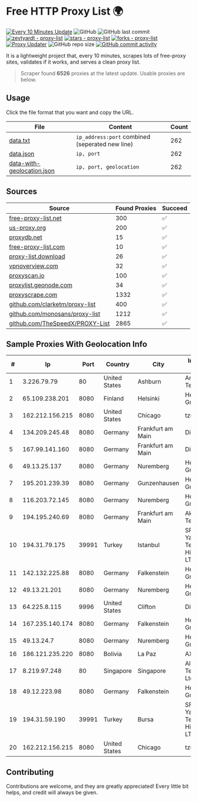 
# Free HTTP Proxy List 🌍

[![Every 10 Minutes Update](https://github.com/mertguvencli/http-proxy-list/actions/workflows/main.yml/badge.svg?branch=main)](https://github.com/mertguvencli/http-proxy-list/actions/workflows/main.yml)
![GitHub](https://img.shields.io/github/license/mertguvencli/http-proxy-list)
![GitHub last commit](https://img.shields.io/github/last-commit/mertguvencli/http-proxy-list)
[![zevtyardt - proxy-list](https://img.shields.io/static/v1?label=zevtyardt&message=proxy-list&color=blue&logo=github)](https://github.com/zevtyardt/proxy-list "Go to GitHub repo")
[![stars - proxy-list](https://img.shields.io/github/stars/zevtyardt/proxy-list?style=social)](https://github.com/zevtyardt/proxy-list)
[![forks - proxy-list](https://img.shields.io/github/forks/zevtyardt/proxy-list?style=social)](https://github.com/zevtyardt/proxy-list)
[![Proxy Updater](https://github.com/zevtyardt/proxy-list/workflows/Proxy%20Updater/badge.svg)](https://github.com/zevtyardt/proxy-list/actions?query=workflow:"Proxy+Updater")
![GitHub repo size](https://img.shields.io/github/repo-size/zevtyardt/proxy-list)
[![GitHub commit activity](https://img.shields.io/github/commit-activity/m/zevtyardt/proxy-list?logo=commits)](https://github.com/zevtyardt/proxy-list/commits/main)

It is a lightweight project that, every 10 minutes, scrapes lots of free-proxy sites, validates if it works, and serves a clean proxy list.

> Scraper found **6526** proxies at the latest update. Usable proxies are below.

## Usage

Click the file format that you want and copy the URL.

|File|Content|Count|
|----|-------|-----|
|[data.txt](https://raw.githubusercontent.com/mertguvencli/http-proxy-list/main/proxy-list/data.txt)|`ip_address:port` combined (seperated new line)|262|
|[data.json](https://raw.githubusercontent.com/mertguvencli/http-proxy-list/main/proxy-list/data.json)|`ip, port`|262|
|[data-with-geolocation.json](https://raw.githubusercontent.com/mertguvencli/http-proxy-list/main/proxy-list/data-with-geolocation.json)|`ip, port, geolocation`|262|

## Sources

|Source|Found Proxies|Succeed|
|------|-------------|-------|
|[free-proxy-list.net](https://free-proxy-list.net)|300|✅|
|[us-proxy.org](https://www.us-proxy.org)|200|✅|
|[proxydb.net](http://proxydb.net)|15|✅|
|[free-proxy-list.com](https://free-proxy-list.com/?page=&port=&type%5B%5D=http&type%5B%5D=https&up_time=0&search=Search)|10|✅|
|[proxy-list.download](https://www.proxy-list.download/HTTP)|26|✅|
|[vpnoverview.com](https://vpnoverview.com/privacy/anonymous-browsing/free-proxy-servers)|32|✅|
|[proxyscan.io](https://www.proxyscan.io)|100|✅|
|[proxylist.geonode.com](https://proxylist.geonode.com/api/proxy-list?limit=300&page=1&sort_by=lastChecked&sort_type=desc&protocols=http,https)|34|✅|
|[proxyscrape.com](https://api.proxyscrape.com/v2/?request=displayproxies&protocol=http&timeout=10000&country=all&ssl=all&anonymity=all)|1332|✅|
|[github.com/clarketm/proxy-list](https://raw.githubusercontent.com/clarketm/proxy-list/master/proxy-list-raw.txt)|400|✅|
|[github.com/monosans/proxy-list](https://raw.githubusercontent.com/monosans/proxy-list/main/proxies/http.txt)|1212|✅|
|[github.com/TheSpeedX/PROXY-List](https://raw.githubusercontent.com/TheSpeedX/PROXY-List/master/http.txt)|2865|✅|


## Sample Proxies With Geolocation Info

|#|Ip|Port|Country|City|Internet Service Provider|
|-|--|----|-------|----|-------------------------|
|1|3.226.79.79|80|United States|Ashburn|Amazon Technologies Inc.|
|2|65.109.238.201|8080|Finland|Helsinki|Hetzner Online GmbH|
|3|162.212.156.215|8080|United States|Chicago|tzulo, inc.|
|4|134.209.245.48|8080|Germany|Frankfurt am Main|DigitalOcean, LLC|
|5|167.99.141.160|8080|Germany|Frankfurt am Main|DigitalOcean, LLC|
|6|49.13.25.137|8080|Germany|Nuremberg|Hetzner Online GmbH|
|7|195.201.239.39|8080|Germany|Gunzenhausen|Hetzner Online GmbH|
|8|116.203.72.145|8080|Germany|Nuremberg|Hetzner Online GmbH|
|9|194.195.240.69|8080|Germany|Frankfurt am Main|Akamai Technologies, Inc.|
|10|194.31.79.175|39991|Turkey|Istanbul|SFCTEK Bilisim Yazilim ve Telekomunikasyon Hiz. San. ve Tic. LTD. STI.|
|11|142.132.225.88|8080|Germany|Falkenstein|Hetzner Online GmbH|
|12|49.13.21.201|8080|Germany|Nuremberg|Hetzner Online GmbH|
|13|64.225.8.115|9996|United States|Clifton|DigitalOcean, LLC|
|14|167.235.140.174|8080|Germany|Falkenstein|Hetzner Online GmbH|
|15|49.13.24.7|8080|Germany|Nuremberg|Hetzner Online GmbH|
|16|186.121.235.220|8080|Bolivia|La Paz|AXS Bolivia S. A.|
|17|8.219.97.248|80|Singapore|Singapore|Alibaba (US) Technology Co., Ltd.|
|18|49.12.223.98|8080|Germany|Falkenstein|Hetzner Online GmbH|
|19|194.31.59.190|39991|Turkey|Bursa|SFCTEK Bilisim Yazilim ve Telekomunikasyon Hiz. San. ve Tic. LTD. STI.|
|20|162.212.156.215|8080|United States|Chicago|tzulo, inc.|



## Contributing

Contributions are welcome, and they are greatly appreciated! Every
little bit helps, and credit will always be given.

